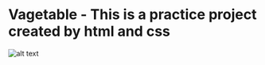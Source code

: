 # Vagetable - This is a practice project created by html and css
![alt text](https://iili.io/2OKD5Ol.png)
